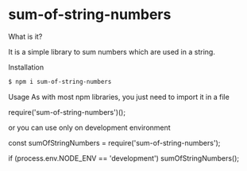 # sum-of-string-numbers

What is it?

It is a simple library to sum numbers which are used in a string.

Installation
```sh
$ npm i sum-of-string-numbers
```

Usage
As with most npm libraries, you just need to import it in a file

require('sum-of-string-numbers')();

or you can use only on development environment

const sumOfStringNumbers = require('sum-of-string-numbers');

if (process.env.NODE_ENV == 'development') sumOfStringNumbers();
